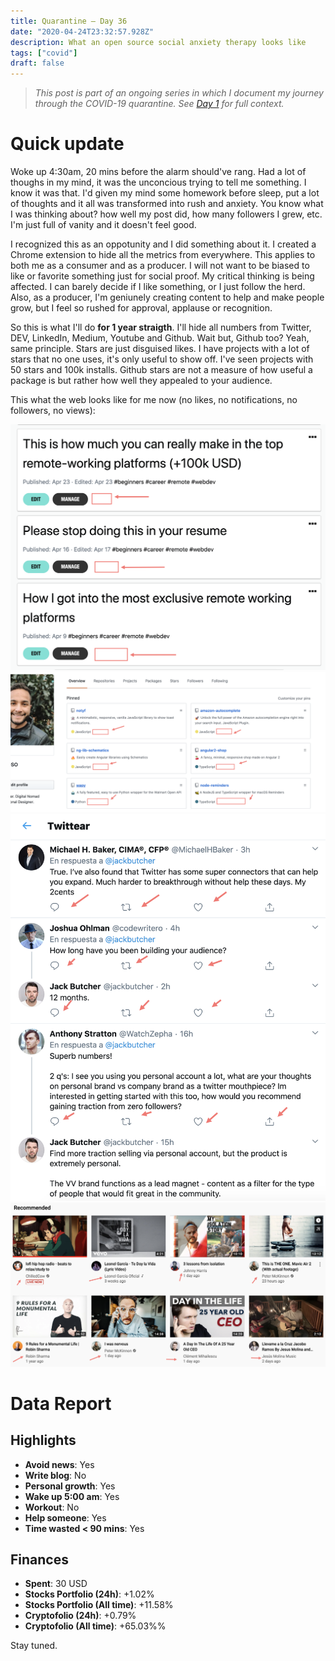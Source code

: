 ```yaml
---
title: Quarantine — Day 36
date: "2020-04-24T23:32:57.928Z"
description: What an open source social anxiety therapy looks like
tags: ["covid"]
draft: false
---
```


> *This post is part of an ongoing series in which I document my journey through the COVID-19 quarantine. See [Day 1](/quarantine-day-1) for full context.*

<div class="divider"></div>

# Quick update

Woke up 4:30am, 20 mins before the alarm should've rang. Had a lot of thoughs in my mind, it was the unconcious trying to tell me something. I know it was that. I'd given my mind some homework before sleep, put a lot of thoughts and it all was transformed into rush and anxiety. You know what I was thinking about? how well my post did, how many followers I grew, etc. I'm just full of vanity and it doesn't feel good.

I recognized this as an oppotunity and I did something about it. I created a Chrome extension to hide all the metrics from everywhere. This applies to both me as a consumer and as a producer. I will not want to be biased to like or favorite something just for social proof. My critical thinking is being affected. I can barely decide if I like something, or I just follow the herd. Also, as a producer, I'm geniunely creating content to help and make people grow, but I feel so rushed for approval, applause or recognition.

So this is what I'll do **for 1 year straigth**. I'll hide all numbers from Twitter, DEV,  LinkedIn, Medium, Youtube and Github. Wait but, Github too? Yeah, same principle. Stars are just disguised likes. I have projects with a lot of stars that no one uses, it's only useful to show off. I've seen projects with 50 stars and 100k installs. Github stars are not a measure of how useful a package is but rather how well they appealed to your audience.

This what the web looks like for me now (no likes, no notifications, no followers, no views):

![devto](devto.png)
![github](github.png)
![twitter](twitter.png)
![youtube](youtube.png)

<div class="divider"></div>

# Data Report

## Highlights

* **Avoid news**: Yes
* **Write blog**: No
* **Personal growth**: Yes
* **Wake up 5:00 am**: Yes
* **Workout**: No
* **Help someone**: Yes
* **Time wasted < 90 mins**: Yes

## Finances

* **Spent**: 30 USD
* **Stocks Portfolio (24h)**: +1.02%
* **Stocks Portfolio (All time)**: +11.58%
* **Cryptofolio (24h)**: +0.79%
* **Cryptofolio (All time)**: +65.03%%

<div class="divider"></div>

Stay tuned.
